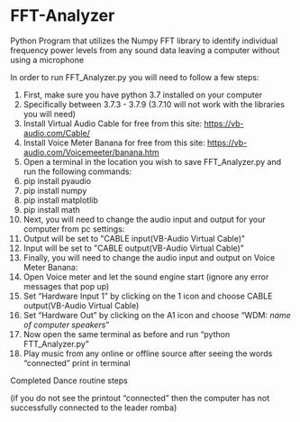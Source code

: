 # FFT-Analyzer
Python Program that utilizes the Numpy FFT library to identify individual frequency power levels from any sound data leaving a computer without using a microphone


In order to run FFT_Analyzer.py you will need to follow a few steps:

  1.  First, make sure you have python 3.7 installed on your computer
  2.  Specifically between 3.7.3 - 3.7.9 (3.7.10 will not work with the libraries you will need) 
  3.  Install Virtual Audio Cable for free from this site: https://vb-audio.com/Cable/
  4.  Install Voice Meter Banana for free from this site: https://vb-audio.com/Voicemeeter/banana.htm
  5.  Open a terminal in the location you wish to save FFT_Analyzer.py and run the following commands:
  6.  pip install pyaudio
  7.  pip install numpy
  8.  pip install matplotlib
  9.  pip install math
  10. Next, you will need to change the audio input and output for your computer from pc settings:
  11. Output will be set to "CABLE input(VB-Audio Virtual Cable)"
  12. Input will be set to "CABLE output(VB-Audio Virtual Cable)"
  13. Finally, you will need to change the audio input and output on Voice Meter Banana:
  14. Open Voice meter and let the sound engine start (ignore any error messages that pop up)
  15. Set “Hardware Input 1” by clicking on the 1 icon and choose CABLE output(VB-Audio Virtual Cable)
  16. Set “Hardware Out” by clicking on the A1 icon and choose “WDM: *name of computer speakers*”
  17. Now open the same terminal as before and run “python FTT_Analyzer.py”
  18. Play music from any online or offline source after seeing the words “connected” print in terminal

Completed Dance routine steps

(if you do not see the printout “connected” then the computer has not successfully connected to the leader romba)
